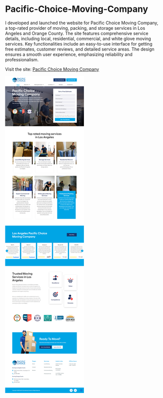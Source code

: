 # Pacific-Choice-Moving-Company
I developed and launched the website for Pacific Choice Moving Company, a top-rated provider of moving, packing, and storage services in Los Angeles and Orange County. The site features comprehensive service details, including local, residential, commercial, and white glove moving services. Key functionalities include an easy-to-use interface for getting free estimates, customer reviews, and detailed service areas. The design ensures a smooth user experience, emphasizing reliability and professionalism.

Visit the site: [Pacific Choice Moving Company](https://movepacchoice.com/)

![My Image](https://github.com/AryanBhatt01/Pacific-Choice-Moving-Company/blob/main/pro8.png)

